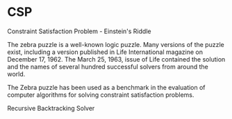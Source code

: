 # CSP
Constraint Satisfaction Problem - Einstein's Riddle

The zebra puzzle is a well-known logic puzzle. Many versions of the puzzle exist, including a version published in Life International magazine on December 17, 1962. The March 25, 1963, issue of Life contained the solution and the names of several hundred successful solvers from around the world.

The Zebra puzzle has been used as a benchmark in the evaluation of computer algorithms for solving constraint satisfaction problems.

Recursive Backtracking Solver
